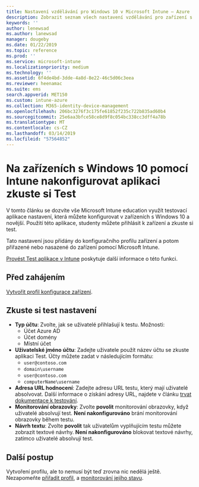 ```yaml
---
title: Nastavení vzdělávání pro Windows 10 v Microsoft Intune – Azure | Dokumentace Microsoftu
description: Zobrazit seznam všech nastavení vzdělávání pro zařízení s Windows 10. Pomocí těchto nastavení v profilu konfigurace zařízení s zkuste aplikace pro testy, zvolte uživatele nebo studenty registrace v programu sledování obrazovky během testu a více v Intune.
keywords: ''
author: lenewsad
ms.author: lanewsad
manager: dougeby
ms.date: 01/22/2019
ms.topic: reference
ms.prod: ''
ms.service: microsoft-intune
ms.localizationpriority: medium
ms.technology: ''
ms.assetid: 6f4de4bd-3dde-4a8d-8e22-46c5d06c3eea
ms.reviewer: heenamac
ms.suite: ems
search.appverid: MET150
ms.custom: intune-azure
ms.collection: M365-identity-device-management
ms.openlocfilehash: 206bc3276f3c175fe61852f235c722b835ad60b4
ms.sourcegitcommit: 25e6aa3bfce58ce8d9f8c054bc338cc3dff4a78b
ms.translationtype: MT
ms.contentlocale: cs-CZ
ms.lasthandoff: 03/14/2019
ms.locfileid: "57564852"
---
```

# <a name="configure-the-take-a-test-app-on-windows-10-devices-using-intune"></a>Na zařízeních s Windows 10 pomocí Intune nakonfigurovat aplikaci zkuste si Test

V tomto článku se dozvíte vše Microsoft Intune education využít testovací aplikace nastavení, která můžete konfigurovat v zařízeních s Windows 10 a novější. Použití této aplikace, studenty můžete přihlásit k zařízení a zkuste si test.

Tato nastavení jsou přidány do konfiguračního profilu zařízení a potom přiřazené nebo nasazené do zařízení pomocí Microsoft Intune.

[Provést Test aplikace v Intune](education-settings-configure.md) poskytuje další informace o této funkci.

## <a name="before-you-begin"></a>Před zahájením

[Vytvořit profil konfigurace zařízení](education-settings-configure.md#create-a-device-profile).

## <a name="take-a-test-settings"></a>Zkuste si test nastavení

- **Typ účtu**: Zvolte, jak se uživatelé přihlašují k testu. Možnosti:
  - Účet Azure AD
  - Účet domény
  - Místní účet
- **Uživatelské jméno účtu**: Zadejte uživatele použít název účtu se zkuste aplikaci Test. Účty můžete zadat v následujícím formátu:
  - `user@contoso.com`
  - `domain\username`
  - `user@contoso.com`
  - `computerName\username`
- **Adresa URL hodnocení**: Zadejte adresu URL testu, který mají uživatelé absolvovat. Další informace o získání adresy URL, najdete v článku [trvat dokumentace k testování](https://docs.microsoft.com/education/windows/take-tests-in-windows-10).
- **Monitorování obrazovky**: Zvolte **povolit** monitorování obrazovky, když uživatelé absolvují test. **Není nakonfigurováno** brání monitorování obrazovky během testu.
- **Návrh textu**: Zvolte **povolit** tak uživatelům vyplňujícím testu můžete zobrazit textové návrhy. **Není nakonfigurováno** blokovat textové návrhy, zatímco uživatelé absolvují test.

## <a name="next-steps"></a>Další postup

Vytvoření profilu, ale to nemusí být teď zrovna nic nedělá ještě. Nezapomeňte [přiřadit profil](device-profile-assign.md), a [monitorování jejího stavu](device-profile-monitor.md).
